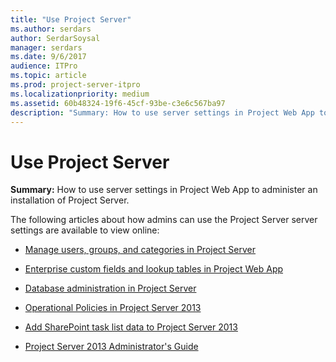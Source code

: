 ```yaml
---
title: "Use Project Server"
ms.author: serdars
author: SerdarSoysal
manager: serdars
ms.date: 9/6/2017
audience: ITPro
ms.topic: article
ms.prod: project-server-itpro
ms.localizationpriority: medium
ms.assetid: 60b48324-19f6-45cf-93be-c3e6c567ba97
description: "Summary: How to use server settings in Project Web App to administer an installation of Project Server."
---
```


# Use Project Server
 
 **Summary:** How to use server settings in Project Web App to administer an installation of Project Server.

The following articles about how admins can use the Project Server server settings are available to view online:
  
- [Manage users, groups, and categories in Project Server](manage-users-groups-and-categories-in-project-server-2013.md)

- [Enterprise custom fields and lookup tables in Project Web App](enterprise-custom-fields-and-lookup-tables-in-project-web-app.md)
  
- [Database administration in Project Server](database-administration-in-project-server.md)

- [Operational Policies in Project Server 2013](operational-policies-in-project-server-2013.md)

- [Add SharePoint task list data to Project Server 2013](add-sharepoint-task-list-data-to-project-server-2013.md)

- [Project Server 2013 Administrator's Guide](project-server-2013-administrator-s-guide.md)